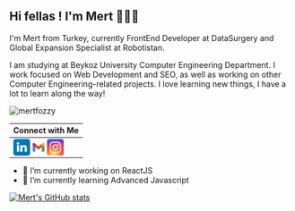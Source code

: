 ## Hi fellas ! I'm Mert 👨🏻‍💻
I'm Mert from Turkey, currently FrontEnd Developer at DataSurgery and Global Expansion Specialist at Robotistan.

I am studying at Beykoz University Computer Engineering Department. I work focused on Web Development and SEO, as well as working on other Computer Engineering-related projects.
I love learning new things, I have a lot to learn along the way!

<p align="left"> <img src="https://komarev.com/ghpvc/?username=mertfozzy&label=Profile%20views&color=0e75b6&style=flat" alt="mertfozzy" /> </p>


|Connect with Me|
|-----|
|<a href="https://www.linkedin.com/in/mertaltuntas/" target="blank"><img align="left" alt="Mert's LinkedIn" width="30px" src="https://github.com/edent/SuperTinyIcons/blob/master/images/svg/linkedin.svg" /></a><a href="https://www.instagram.com/mertfozzy/" target="blank"><img align="center" src="https://github.com/edent/SuperTinyIcons/blob/master/images/svg/instagram.svg" alt="mertfozzy" width="30"/></a> <a href="mailto:mertfozzy@gmail.com"><img align="left" alt="Mert's Email address" width="30px" src="https://github.com/edent/SuperTinyIcons/blob/master/images/svg/gmail.svg" /></a>|



- 🔭 I’m currently working on ReactJS
- 🌱 I’m currently learning Advanced Javascript


[![Mert's GitHub stats](https://github-readme-stats.vercel.app/api?username=mertfozzy)](https://github.com/anuraghazra/github-readme-stats)
